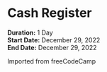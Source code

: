 # Cash Register

**Duration:** 1 Day\
**Start Date:** December 29, 2022\
**End Date:** December 29, 2022

Imported from freeCodeCamp


